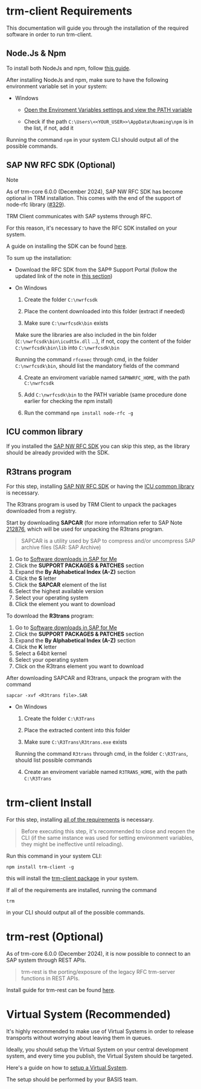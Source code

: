 # trm-client Requirements

This documentation will guide you through the installation of the required software in order to run trm-client.

## Node.Js & Npm

To install both NodeJs and npm, follow [this guide](https://docs.npmjs.com/downloading-and-installing-node-js-and-npm#using-a-node-version-manager-to-install-nodejs-and-npm).


After installing NodeJs and npm, make sure to have the following environment variable set in your system:
- Windows

    - [Open the Enviroment Variables settings and view the PATH variable](https://learn.microsoft.com/en-us/previous-versions/office/developer/sharepoint-2010/ee537574(v=office.14))

    - Check if the path `C:\Users\<<YOUR_USER>>\AppData\Roaming\npm` is in the list, if not, add it

Running the command `npm` in your system CLI should output all of the possible commands.

## SAP NW RFC SDK (Optional)

> [!NOTE]  
> As of trm-core 6.0.0 (December 2024), SAP NW RFC SDK has become optional in TRM installation. This comes with the end of the support of node-rfc library ([#329](https://github.com/SAP/node-rfc/issues/329)).

TRM Client communicates with SAP systems through RFC.

For this reason, it's necessary to have the RFC SDK installed on your system.

A guide on installing the SDK can be found [here](https://github.com/SAP/node-rfc/blob/main/doc/installation.md#sap-nwrfc-sdk-installation).

To sum up the installation:

- Download the RFC SDK from the SAP® Support Portal (follow the updated link of the note in [this section](https://support.sap.com/en/product/connectors/nwrfcsdk.html?anchorId=section_1291717368))

- On Windows

    1. Create the folder `C:\nwrfcsdk`
      
    2. Place the content downloaded into this folder (extract if needed)

    3. Make sure `C:\nwrfcsdk\bin` exists

    Make sure the libraries are also included in the bin folder (`C:\nwrfcsdk\bin\icudt5x.dll` ...), if not, copy the content of the folder `C:\nwrfcsdk\bin\lib` into `C:\nwrfcsdk\bin`

    Running the command `rfcexec` through cmd, in the folder `C:\nwrfcsdk\bin`, should list the mandatory fields of the command

    4. Create an enviroment variable named `SAPNWRFC_HOME`, with the path `C:\nwrfcsdk`

    5. Add `C:\nwrfcsdk\bin` to the PATH variable (same procedure done earlier for checking the npm install)
    
    6. Run the command `npm install node-rfc -g`
    
## ICU common library

If you installed the [SAP NW RFC SDK](#SAP-NW-RFC-SDK-Optional) you can skip this step, as the library should be already provided with the SDK.

## R3trans program

For this step, installing [SAP NW RFC SDK](#SAP-NW-RFC-SDK-Optional) or having the [ICU common library](#ICU-common-library) is necessary.

The R3trans program is used by TRM Client to unpack the packages downloaded from a registry.

Start by downloading **SAPCAR** (for more information refer to SAP Note [212876](https://me.sap.com/notes/212876), which will be used for unpacking the R3trans program.

> SAPCAR is a utility used by SAP to compress and/or uncompress SAP archive files (SAR: SAP Archive)

1. Go to [Software downloads in SAP for Me](https://me.sap.com/softwarecenter)
2. Click the **SUPPORT PACKAGES & PATCHES** section
3. Expand the **By Alphabetical Index (A-Z)** section
4. Click the **S** letter
5. Click the **SAPCAR** element of the list
6. Select the highest available version
7. Select your operating system
8. Click the element you want to download

To download the **R3trans** program:

1. Go to [Software downloads in SAP for Me](https://me.sap.com/softwarecenter)
2. Click the **SUPPORT PACKAGES & PATCHES** section
3. Expand the **By Alphabetical Index (A-Z)** section
4. Click the **K** letter
5. Select a 64bit kernel
6. Select your operating system
7. Click on the R3trans element you want to download

After downloading SAPCAR and R3trans, unpack the program with the command

`sapcar -xvf <R3trans file>.SAR`

- On Windows

    1. Create the folder `C:\R3Trans`

    2. Place the extracted content into this folder

    3. Make sure `C:\R3Trans\R3trans.exe` exists
    
    Running the command `R3trans` through cmd, in the folder `C:\R3Trans`, should list possible commands

    4. Create an enviroment variable named `R3TRANS_HOME`, with the path `C:\R3Trans`

# trm-client Install

For this step, installing [all of the requirements](#trm-client-requirements) is necessary.

> Before executing this step, it's recommended to close and reopen the CLI (if the same instance was used for setting environment variables, they might be ineffective until reloading).

Run this command in your system CLI:

`npm install trm-client -g`

this will install the [trm-client package](https://www.npmjs.com/package/trm-client) in your system.

If all of the requirements are installed, running the command

`trm`

in your CLI should output all of the possible commands.

# trm-rest (Optional)

As of trm-core 6.0.0 (December 2024), it is now possible to connect to an SAP system through REST APIs.

> trm-rest is the porting/exposure of the legacy RFC trm-server functions in REST APIs. 

Install guide for trm-rest can be found [here](https://github.com/RegestaItalia/trm-rest).

# Virtual System (Recommended)

It's highly recommended to make use of Virtual Systems in order to release transports without worrying about leaving them in queues.

Ideally, you should setup the Virtual System on your central development system, and every time you publish, the Virtual System should be targeted.

Here's a guide on how to [setup a Virtual System](https://help.sap.com/doc/saphelp_nw73ehp1/7.31.19/en-us/44/b4a0db7acc11d1899e0000e829fbbd/content.htm?no_cache=true).

The setup should be performed by your BASIS team.
